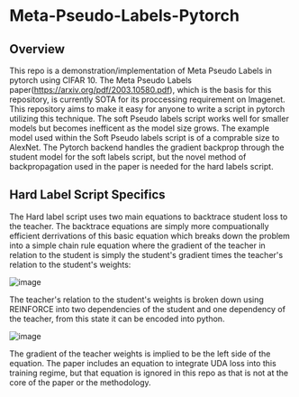 # Meta-Pseudo-Labels-Pytorch
## Overview

This repo is a demonstration/implementation of Meta Pseudo Labels in pytorch using CIFAR 10.
The Meta Pseudo Labels paper(https://arxiv.org/pdf/2003.10580.pdf), which is the basis for this repository, is currently SOTA for its proccessing requirement on Imagenet. 
This repository aims to make it easy for anyone to write a script in pytorch utilizing this technique. The soft Pseudo labels script works well for smaller models but becomes 
inefficent as the model size grows. The example model used within the Soft Pseudo labels script is of a comprable size to AlexNet. The Pytorch backend handles the gradient 
backprop through the student model for the soft labels script, but the novel method of backpropagation used in the paper is needed for the hard labels script.

## Hard Label Script Specifics

The Hard label script uses two main equations to backtrace student loss to the teacher. The backtrace equations are simply more compuationally efficient derrivations of this basic
equation which breaks down the problem into a simple chain rule equation where the gradient of the teacher in relation to the student is simply the student's gradient times the
teacher's relation to the student's weights:

![image](https://user-images.githubusercontent.com/49009243/130339482-322280d5-8f42-4a29-ba45-c87f5d711469.png)

The teacher's relation to the student's weights is broken down using REINFORCE into two dependencies of the student and one dependency of the teacher, from this state it can be
encoded into python.


![image](https://user-images.githubusercontent.com/49009243/130339521-96dddb59-d7a6-4e92-891a-4ceacabd0ed5.png)


The gradient of the teacher weights is implied to be the left side of the equation. The paper includes an equation to integrate UDA loss into this training regime, but that 
equation is ignored in this repo as that is not at the core of the paper or the methodology.
